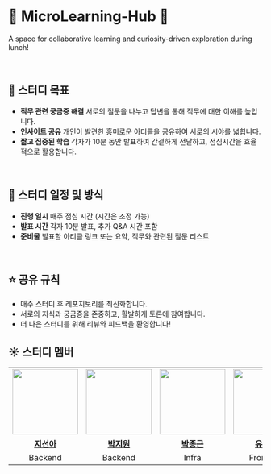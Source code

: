 # 🌟 MicroLearning-Hub 🌟
A space for collaborative learning and curiosity-driven exploration during lunch!

<br>

## 📌 **스터디 목표**
- **직무 관련 궁금증 해결** 서로의 질문을 나누고 답변을 통해 직무에 대한 이해를 높입니다.
- **인사이트 공유** 개인이 발견한 흥미로운 아티클을 공유하여 서로의 시야를 넓힙니다.
- **짧고 집중된 학습** 각자가 10분 동안 발표하여 간결하게 전달하고, 점심시간을 효율적으로 활용합니다.


<br>

## 📅 스터디 일정 및 방식
- **진행 일시** 매주 점심 시간 (시간은 조정 가능)
- **발표 시간** 각자 10분 발표, 추가 Q&A 시간 포함
- **준비물** 발표할 아티클 링크 또는 요약, 직무와 관련된 질문 리스트

<br>

## ⭐️ 공유 규칙
- 매주 스터디 후 레포지토리를 최신화합니다.
- 서로의 지식과 궁금증을 존중하고, 활발하게 토론에 참여합니다.
- 더 나은 스터디를 위해 리뷰와 피드백을 환영합니다!


## ☀️ 스터디 멤버
<table>
 <tr>
    <td align="center"><a href="https://github.com/suna-ji"><img src="https://avatars.githubusercontent.com/suna-ji" width="130px;" alt=""></a></td>
    <td align="center"><a href="https://github.com/since1909"><img src="https://avatars.githubusercontent.com/since1909" width="130px;" alt=""></a></td>
    <td align="center"><a href="https://github.com/jokbalkiller"><img src="https://avatars.githubusercontent.com/jokbalkiller" width="130px;" alt=""></a></td>
    <td align="center"><a href="https://github.com/yuiseo"><img src="https://avatars.githubusercontent.com/yuiseo" width="130px;" alt=""></a></td>
  </tr>
  <tr>
    <td align="center"><a href="https://github.com/suna-ji"><b>지선아</b></a></td>
    <td align="center"><a href="https://github.com/since1909"><b>박지원</b></a></td>
    <td align="center"><a href="https://github.com/jokbalkiller"><b>박종근</b></a></td>
    <td align="center"><a href="https://github.com/yuiseo"><b>유이서</b></a></td>
  </tr>
    <tr>
    <td align="center">Backend</td>
    <td align="center">Backend</td>
    <td align="center">Infra</td>
    <td align="center">Frontend</td>
  </tr>
</table>

<br>
